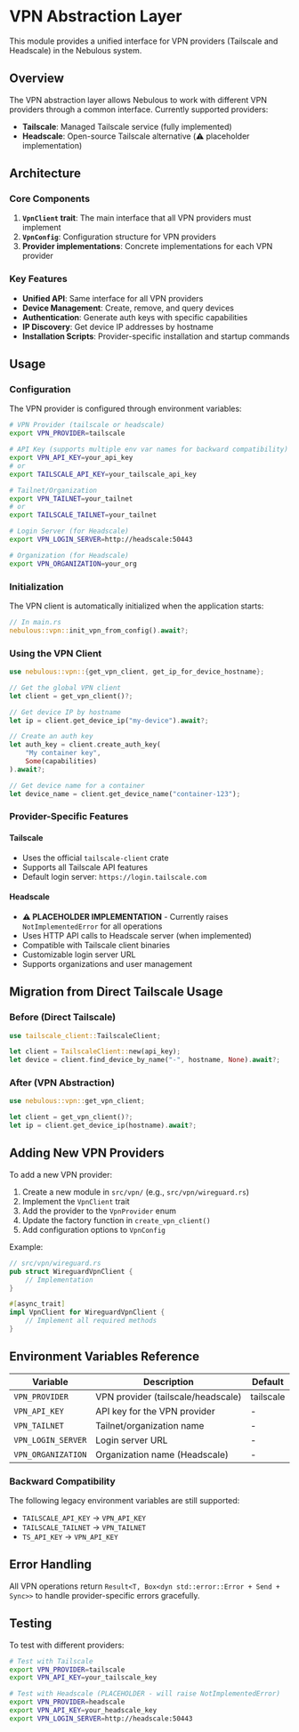 # VPN Abstraction Layer

This module provides a unified interface for VPN providers (Tailscale and Headscale) in the Nebulous system.

## Overview

The VPN abstraction layer allows Nebulous to work with different VPN providers through a common interface. Currently supported providers:

- **Tailscale**: Managed Tailscale service (fully implemented)
- **Headscale**: Open-source Tailscale alternative (⚠️ placeholder implementation)

## Architecture

### Core Components

1. **`VpnClient` trait**: The main interface that all VPN providers must implement
2. **`VpnConfig`**: Configuration structure for VPN providers
3. **Provider implementations**: Concrete implementations for each VPN provider

### Key Features

- **Unified API**: Same interface for all VPN providers
- **Device Management**: Create, remove, and query devices
- **Authentication**: Generate auth keys with specific capabilities
- **IP Discovery**: Get device IP addresses by hostname
- **Installation Scripts**: Provider-specific installation and startup commands

## Usage

### Configuration

The VPN provider is configured through environment variables:

```bash
# VPN Provider (tailscale or headscale)
export VPN_PROVIDER=tailscale

# API Key (supports multiple env var names for backward compatibility)
export VPN_API_KEY=your_api_key
# or
export TAILSCALE_API_KEY=your_tailscale_api_key

# Tailnet/Organization
export VPN_TAILNET=your_tailnet
# or
export TAILSCALE_TAILNET=your_tailnet

# Login Server (for Headscale)
export VPN_LOGIN_SERVER=http://headscale:50443

# Organization (for Headscale)
export VPN_ORGANIZATION=your_org
```

### Initialization

The VPN client is automatically initialized when the application starts:

```rust
// In main.rs
nebulous::vpn::init_vpn_from_config().await?;
```

### Using the VPN Client

```rust
use nebulous::vpn::{get_vpn_client, get_ip_for_device_hostname};

// Get the global VPN client
let client = get_vpn_client()?;

// Get device IP by hostname
let ip = client.get_device_ip("my-device").await?;

// Create an auth key
let auth_key = client.create_auth_key(
    "My container key",
    Some(capabilities)
).await?;

// Get device name for a container
let device_name = client.get_device_name("container-123");
```

### Provider-Specific Features

#### Tailscale

- Uses the official `tailscale-client` crate
- Supports all Tailscale API features
- Default login server: `https://login.tailscale.com`

#### Headscale

- **⚠️ PLACEHOLDER IMPLEMENTATION** - Currently raises `NotImplementedError` for all operations
- Uses HTTP API calls to Headscale server (when implemented)
- Compatible with Tailscale client binaries
- Customizable login server URL
- Supports organizations and user management

## Migration from Direct Tailscale Usage

### Before (Direct Tailscale)

```rust
use tailscale_client::TailscaleClient;

let client = TailscaleClient::new(api_key);
let device = client.find_device_by_name("-", hostname, None).await?;
```

### After (VPN Abstraction)

```rust
use nebulous::vpn::get_vpn_client;

let client = get_vpn_client()?;
let ip = client.get_device_ip(hostname).await?;
```

## Adding New VPN Providers

To add a new VPN provider:

1. Create a new module in `src/vpn/` (e.g., `src/vpn/wireguard.rs`)
2. Implement the `VpnClient` trait
3. Add the provider to the `VpnProvider` enum
4. Update the factory function in `create_vpn_client()`
5. Add configuration options to `VpnConfig`

Example:

```rust
// src/vpn/wireguard.rs
pub struct WireguardVpnClient {
    // Implementation
}

#[async_trait]
impl VpnClient for WireguardVpnClient {
    // Implement all required methods
}
```

## Environment Variables Reference

| Variable | Description | Default |
|----------|-------------|---------|
| `VPN_PROVIDER` | VPN provider (tailscale/headscale) | tailscale |
| `VPN_API_KEY` | API key for the VPN provider | - |
| `VPN_TAILNET` | Tailnet/organization name | - |
| `VPN_LOGIN_SERVER` | Login server URL | - |
| `VPN_ORGANIZATION` | Organization name (Headscale) | - |

### Backward Compatibility

The following legacy environment variables are still supported:

- `TAILSCALE_API_KEY` → `VPN_API_KEY`
- `TAILSCALE_TAILNET` → `VPN_TAILNET`
- `TS_API_KEY` → `VPN_API_KEY`

## Error Handling

All VPN operations return `Result<T, Box<dyn std::error::Error + Send + Sync>>` to handle provider-specific errors gracefully.

## Testing

To test with different providers:

```bash
# Test with Tailscale
export VPN_PROVIDER=tailscale
export VPN_API_KEY=your_tailscale_key

# Test with Headscale (PLACEHOLDER - will raise NotImplementedError)
export VPN_PROVIDER=headscale
export VPN_API_KEY=your_headscale_key
export VPN_LOGIN_SERVER=http://headscale:50443
``` 